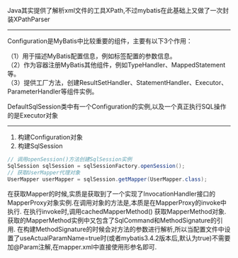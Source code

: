 
Java其实提供了解析xml文件的工具XPath,不过mybatis在此基础上又做了一次封装XPathParser

---
Configuration是MyBatis中比较重要的组件，主要有以下3个作用：

（1）用于描述MyBatis配置信息，例如<settings>标签配置的参数信息。<br>
（2）作为容器注册MyBatis其他组件，例如TypeHandler、MappedStatement等。<br>
（3）提供工厂方法，创建ResultSetHandler、StatementHandler、Executor、ParameterHandler等组件实例。

DefaultSqlSession类中有一个Configuration的实例,以及一个真正执行SQL操作的是Executor对象

---
1. 构建Configuration对象
2. 构建SqlSession


```java
// 调用openSession()方法创建SqlSession实例
SqlSession sqlSession = sqlSessionFactory.openSession();
// 获取UserMapper代理对象
UserMapper userMapper = sqlSession.getMapper(UserMapper.class);

```
在获取Mapper的时候,实质是获取到了一个实现了InvocationHandler接口的MapperProxy对象实例.在调用对象的方法是,本质是在MapperProxy的invoke中执行.
在执行invoke时,调用cachedMapperMethod() 获取MapperMethod对象. 获取的MapperMethod实例中又包含了SqlCommand和MethodSignature的引用.
在构建MethodSignature的时候会对方法的参数进行解析,所以当配置文件中设置了useActualParamName=true时(或者mybatis3.4.2版本后,默认为true)不需要加@Param注解,在mapper.xml中直接使用形参名即可.

